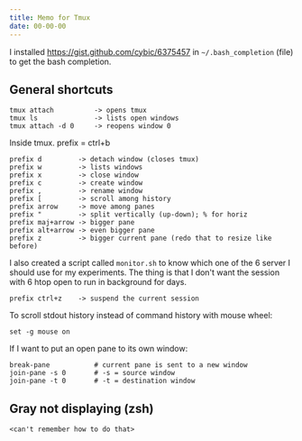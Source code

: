 ```yaml
---
title: Memo for Tmux
date: 00-00-00
---
```


I installed <https://gist.github.com/cybic/6375457> in `~/.bash_completion` (file)
to get the bash completion.

## General shortcuts

    tmux attach          -> opens tmux
    tmux ls              -> lists open windows
    tmux attach -d 0     -> reopens window 0

Inside tmux. prefix = ctrl+b

    prefix d         -> detach window (closes tmux)
    prefix w         -> lists windows
    prefix x         -> close window
    prefix c         -> create window
    prefix ,         -> rename window
    prefix [         -> scroll among history
    prefix arrow     -> move among panes
    prefix "         -> split vertically (up-down); % for horiz
    prefix maj+arrow -> bigger pane
    prefix alt+arrow -> even bigger pane
    prefix z         -> bigger current pane (redo that to resize like before)

I also created a script called `monitor.sh` to know which one of the 6 server I
should use for my experiments. The thing is that I don't want the session with 6
htop open to run in background for days.

    prefix ctrl+z    -> suspend the current session

To scroll stdout history instead of command history with mouse wheel:

    set -g mouse on

If I want to put an open pane to its own window:

    break-pane           # current pane is sent to a new window
    join-pane -s 0       # -s = source window
    join-pane -t 0       # -t = destination window

## Gray not displaying (zsh)

    <can't remember how to do that>
